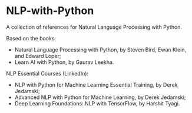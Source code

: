 # NLP-with-Python
A collection of references for Natural Language Processing with Python.

Based on the books:

* Natural Language Processing with Python, by Steven Bird, Ewan Klein, and Edward Loper;
* Learn AI with Python, by Gaurav Leekha.

NLP Essential Courses (LinkedIn):

* NLP with Python for Machine Learning Essential Training, by Derek Jedamski;
* Advanced NLP with Python for Machine Learning, by Derek Jedamski;
* Deep Learning Foundations: NLP with TensorFlow, by Harshit Tyagi.
